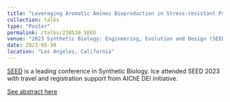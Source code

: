 ```yaml
---
title: "Leveraging Aromatic Amines Bioproduction in Stress-resistant Pseudomonas putida with CRISPRa/i Gene Regulatory Tools"
collection: talks
type: "Poster"
permalink: /talks/230530_SEED
venue: "2023 Synthetic Biology: Engineering, Evolution and Design (SEED)"
date: 2023-05-30
location: "Los Angeles, California"
---
```


[SEED](https://synbioconference.org/2023/technical-program) is a leading conference in Synthetic Biology.
Ice attended SEED 2023 with travel and registration support from AIChE DEI initiative.

[See abstract here](https://aiche.confex.com/aiche/seed2023/meetingapp.cgi/Paper/661210)